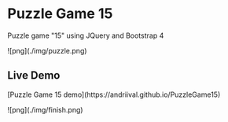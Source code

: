 # Puzzle Game 15
<p>Puzzle game "15" using JQuery and Bootstrap 4</p>
<p>![png](./img/puzzle.png)</p>

## Live Demo
<p>[Puzzle Game 15 demo](https://andriival.github.io/PuzzleGame15)</p>
<p>![png](./img/finish.png)</p>